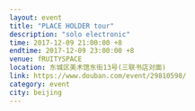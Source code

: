 ```yaml
---
layout: event
title: "PLACE HOLDER tour"
description: "solo electronic"
time: 2017-12-09 21:00:00 +8
endtime: 2017-12-09 23:00:00 +8
venue: fRUITYSPACE
location: 东城区美术馆东街13号(三联书店对面)
link: https://www.douban.com/event/29810598/
category: event
city: beijing
---
```

